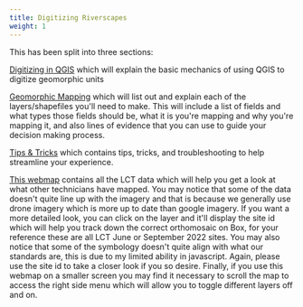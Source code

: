 ```yaml
---
title: Digitizing Riverscapes
weight: 1
---
```


This has been split into three sections:

[Digitizing in QGIS](https://cashe93.github.io/ETAL_HOW_TO/Digitizing%20Riverscapes/overallguide.html) which will explain the basic mechanics of using QGIS to digitize geomorphic units

[Geomorphic Mapping](https://cashe93.github.io/ETAL_HOW_TO/Digitizing%20Riverscapes/shapefile.html) which will list out and explain each of the layers/shapefiles you'll need to make. This will include a list of fields and what types those fields should be, what it is you're mapping and why you're mapping it, and also lines of evidence that you can use to guide your decision making process.

[Tips & Tricks](https://cashe93.github.io/ETAL_HOW_TO/Digitizing%20Riverscapes/tips&tricks.html) which contains tips, tricks, and troubleshooting to help streamline your experience.

[This webmap](https://leallysmith.github.io/LCTWebmap/#9/40.3109/-114.7453) contains all the LCT data which will help you get a look at what other technicians have mapped. You may notice that some of the data doesn't quite line up with the imagery and that is because we generally use drone imagery which is more up to date than google imagery. If you want a more detailed look, you can click on the layer and it'll display the site id which will help you track down the correct orthomosaic on Box, for your reference these are all LCT June or September 2022 sites. You may also notice that some of the symbology doesn't quite align with what our standards are, this is due to my limited ability in javascript. Again, please use the site id to take a closer look if you so desire. Finally, if you use this webmap on a smaller screen you may find it necessary to scroll the map to access the right side menu which will allow you to toggle different layers off and on.